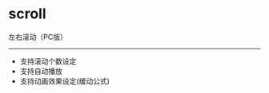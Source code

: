 # scroll 
左右滚动（PC版）

-------------------------------------------
* 支持滚动个数设定
* 支持自动播放
* 支持动画效果设定(缓动公式)

